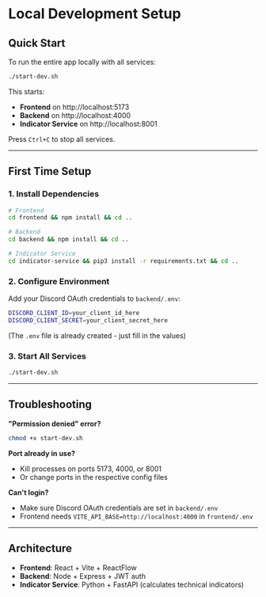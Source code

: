 # Local Development Setup

## Quick Start

To run the entire app locally with all services:

```bash
./start-dev.sh
```

This starts:
- **Frontend** on http://localhost:5173
- **Backend** on http://localhost:4000
- **Indicator Service** on http://localhost:8001

Press `Ctrl+C` to stop all services.

---

## First Time Setup

### 1. Install Dependencies

```bash
# Frontend
cd frontend && npm install && cd ..

# Backend
cd backend && npm install && cd ..

# Indicator Service
cd indicator-service && pip3 install -r requirements.txt && cd ..
```

### 2. Configure Environment

Add your Discord OAuth credentials to `backend/.env`:
```bash
DISCORD_CLIENT_ID=your_client_id_here
DISCORD_CLIENT_SECRET=your_client_secret_here
```

(The `.env` file is already created - just fill in the values)

### 3. Start All Services

```bash
./start-dev.sh
```

---

## Troubleshooting

**"Permission denied" error?**
```bash
chmod +x start-dev.sh
```

**Port already in use?**
- Kill processes on ports 5173, 4000, or 8001
- Or change ports in the respective config files

**Can't login?**
- Make sure Discord OAuth credentials are set in `backend/.env`
- Frontend needs `VITE_API_BASE=http://localhost:4000` in `frontend/.env`

---

## Architecture

- **Frontend**: React + Vite + ReactFlow
- **Backend**: Node + Express + JWT auth
- **Indicator Service**: Python + FastAPI (calculates technical indicators)
